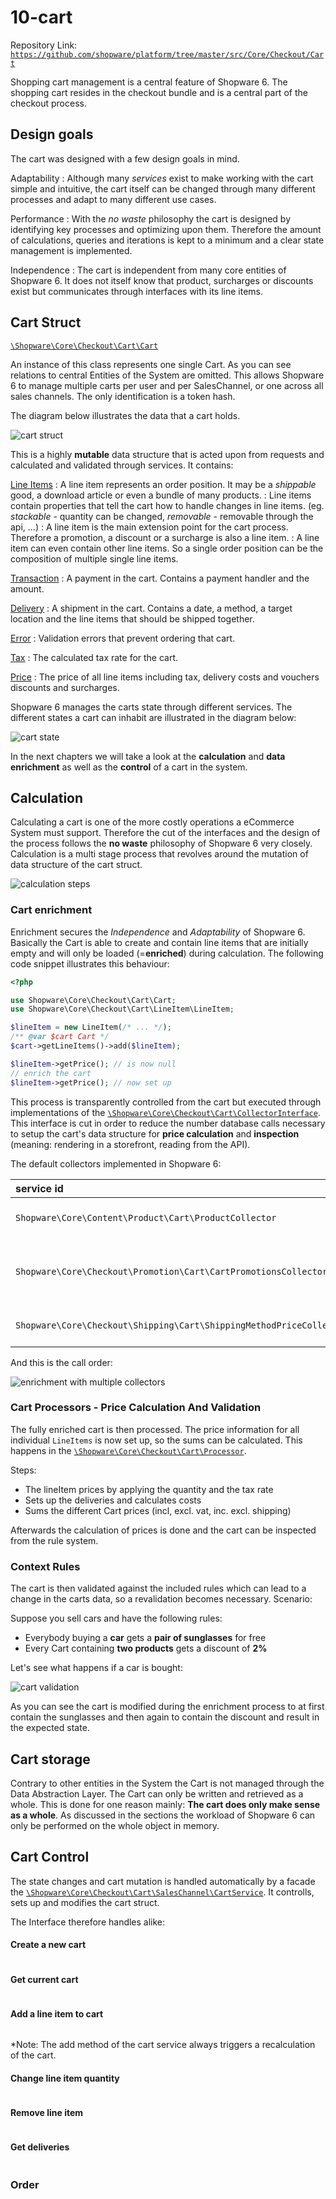 # 10-cart

Repository Link: [`https://github.com/shopware/platform/tree/master/src/Core/Checkout/Cart`](https://github.com/shopware/platform/tree/master/src/Core/Checkout/Cart)

Shopping cart management is a central feature of Shopware 6. The shopping cart resides in the checkout bundle and is a central part of the checkout process.

## Design goals

The cart was designed with a few design goals in mind.

Adaptability : Although many _services_ exist to make working with the cart simple and intuitive, the cart itself can be changed through many different processes and adapt to many different use cases.

Performance : With the _no waste_ philosophy the cart is designed by identifying key processes and optimizing upon them. Therefore the amount of calculations, queries and iterations is kept to a minimum and a clear state management is implemented.

Independence : The cart is independent from many core entities of Shopware 6. It does not itself know that product, surcharges or discounts exist but communicates through interfaces with its line items.

## Cart Struct

[`\Shopware\Core\Checkout\Cart\Cart`](https://github.com/shopware/platform/blob/master/src/Core/Checkout/Cart/Cart.php)

An instance of this class represents one single Cart. As you can see relations to central Entities of the System are omitted. This allows Shopware 6 to manage multiple carts per user and per SalesChannel, or one across all sales channels. The only identification is a token hash.

The diagram below illustrates the data that a cart holds.

![cart struct](https://github.com/elkmod/shopware-dx/tree/0c4bd450b25734a607955d03e7f7a908abf1a386/Resources/current/60-references-internals/10-core/50-checkout-process/dist/cart-struct.png)

This is a highly **mutable** data structure that is acted upon from requests and calculated and validated through services. It contains:

[Line Items](https://github.com/shopware/platform/blob/master/src/Core/Checkout/Cart/LineItem/LineItem.php) : A line item represents an order position. It may be a _shippable_ good, a download article or even a bundle of many products. : Line items contain properties that tell the cart how to handle changes in line items. \(eg. _stackable_ - quantity can be changed, _removable_ - removable through the api, ...\) : A line item is the main extension point for the cart process. Therefore a promotion, a discount or a surcharge is also a line item. : A line item can even contain other line items. So a single order position can be the composition of multiple single line items.

[Transaction](https://github.com/shopware/platform/blob/master/src/Core/Checkout/Cart/Transaction/Struct/Transaction.php) : A payment in the cart. Contains a payment handler and the amount.

[Delivery](https://github.com/shopware/platform/blob/master/src/Core/Checkout/Cart/Delivery/Struct/Delivery.php) : A shipment in the cart. Contains a date, a method, a target location and the line items that should be shipped together.

[Error](https://github.com/shopware/platform/blob/master/src/Core/Checkout/Cart/Error/Error.php) : Validation errors that prevent ordering that cart.

[Tax](https://github.com/shopware/platform/blob/master/src/Core/Checkout/Cart/Tax/Struct/CalculatedTax.php) : The calculated tax rate for the cart.

[Price](https://github.com/shopware/platform/blob/master/src/Core/Checkout/Cart/Price/Struct/CartPrice.php) : The price of all line items including tax, delivery costs and vouchers discounts and surcharges.

Shopware 6 manages the carts state through different services. The different states a cart can inhabit are illustrated in the diagram below:

![cart state](https://github.com/elkmod/shopware-dx/tree/0c4bd450b25734a607955d03e7f7a908abf1a386/Resources/current/60-references-internals/10-core/50-checkout-process/dist/cart-state.png)

In the next chapters we will take a look at the **calculation** and **data enrichment** as well as the **control** of a cart in the system.

## Calculation

Calculating a cart is one of the more costly operations a eCommerce System must support. Therefore the cut of the interfaces and the design of the process follows the **no waste** philosophy of Shopware 6 very closely. Calculation is a multi stage process that revolves around the mutation of data structure of the cart struct.

![calculation steps](https://github.com/elkmod/shopware-dx/tree/0c4bd450b25734a607955d03e7f7a908abf1a386/Resources/current/60-references-internals/10-core/50-checkout-process/dist/calculation-steps.png)

### Cart enrichment

Enrichment secures the _Independence_ and _Adaptability_ of Shopware 6. Basically the Cart is able to create and contain line items that are initially empty and will only be loaded \(=**enriched**\) during calculation. The following code snippet illustrates this behaviour:

```php
<?php 

use Shopware\Core\Checkout\Cart\Cart;
use Shopware\Core\Checkout\Cart\LineItem\LineItem;

$lineItem = new LineItem(/* ... */);
/** @var $cart Cart */
$cart->getLineItems()->add($lineItem);

$lineItem->getPrice(); // is now null
// enrich the cart
$lineItem->getPrice(); // now set up
```

This process is transparently controlled from the cart but executed through implementations of the [`\Shopware\Core\Checkout\Cart\CollectorInterface`](https://github.com/shopware/platform/blob/master/src/Core/Checkout/Cart/CollectorInterface.php). This interface is cut in order to reduce the number database calls necessary to setup the cart's data structure for **price calculation** and **inspection** \(meaning: rendering in a storefront, reading from the API\).

The default collectors implemented in Shopware 6:

| service id | task |
| :--- | :--- |
| `Shopware\Core\Content\Product\Cart\ProductCollector` | enrich all referenced products |
| `Shopware\Core\Checkout\Promotion\Cart\CartPromotionsCollector` | enrich add, remove and validate promotions |
| `Shopware\Core\Checkout\Shipping\Cart\ShippingMethodPriceCollector` | handle shipping prices |

And this is the call order:

![enrichment with multiple collectors](https://github.com/elkmod/shopware-dx/tree/0c4bd450b25734a607955d03e7f7a908abf1a386/Resources/current/60-references-internals/10-core/50-checkout-process/dist/enrichment-steps.png)

### Cart Processors - Price Calculation And Validation

The fully enriched cart is then processed. The price information for all individual `LineItems` is now set up, so the sums can be calculated. This happens in the [`\Shopware\Core\Checkout\Cart\Processor`](https://github.com/shopware/platform/blob/master/src/Core/Checkout/Cart/Processor.php).

Steps:

* The lineItem prices by applying the quantity and the tax rate
* Sets up the deliveries and calculates costs
* Sums the different Cart prices \(incl, excl. vat, inc. excl. shipping\)

Afterwards the calculation of prices is done and the cart can be inspected from the rule system.

### Context Rules

The cart is then validated against the included rules which can lead to a change in the carts data, so a revalidation becomes necessary. Scenario:

Suppose you sell cars and have the following rules:

* Everybody buying a **car** gets a **pair of sunglasses** for free
* Every Cart containing **two products** gets a discount of **2%**

Let's see what happens if a car is bought:

![cart validation](https://github.com/elkmod/shopware-dx/tree/0c4bd450b25734a607955d03e7f7a908abf1a386/Resources/current/60-references-internals/10-core/50-checkout-process/dist/cart-validation.png)

As you can see the cart is modified during the enrichment process to at first contain the sunglasses and then again to contain the discount and result in the expected state.

## Cart storage

Contrary to other entities in the System the Cart is not managed through the Data Abstraction Layer. The Cart can only be written and retrieved as a whole. This is done for one reason mainly: **The cart does only make sense as a whole**. As discussed in the sections the workload of Shopware 6 can only be performed on the whole object in memory.

## Cart Control

The state changes and cart mutation is handled automatically by a facade the [`\Shopware\Core\Checkout\Cart\SalesChannel\CartService`](https://github.com/shopware/platform/blob/master/src/Core/Checkout/Cart/SalesChannel/CartService.php). It controlls, sets up and modifies the cart struct.

The Interface therefore handles alike:

#### Create a new cart

```text

```

#### Get current cart

```text

```

#### Add a line item to cart

```text

```

\*Note: The add method of the cart service always triggers a recalculation of the cart.

#### Change line item quantity

```text

```

#### Remove line item

```text

```

#### Get deliveries

```text

```

### Order

```text

```

